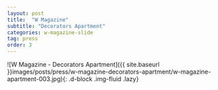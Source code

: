 ```yaml
---
layout: post
title:  "W Magazine"
subtitle: "Decorators Apartment"
categories: w-magazine-slide
tag: press
order: 3
---
```


![W Magazine - Decorators Apartment]({{ site.baseurl }}images/posts/press/w-magazine-decorators-apartment/w-magazine-apartment-003.jpg){: .d-block .img-fluid .lazy}
